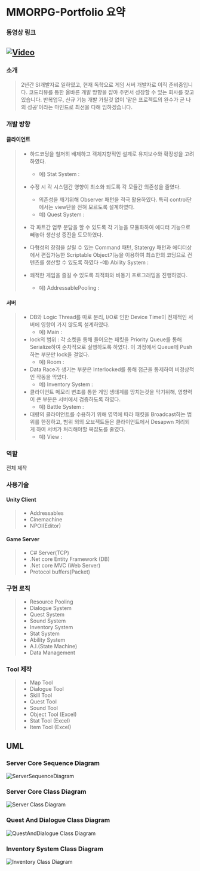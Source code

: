 # MMORPG-Portfolio 요약

### 동영상 링크
[![Video](https://img.youtube.com/vi/D5QFlw5yei8/0.jpg)](https://youtu.be/D5QFlw5yei8)
------------------
### 소개
> 2년간 SI개발자로 일하였고, 현재 독학으로 게임 서버 개발자로 이직 준비중입니다.
> 코드리뷰를 통한 올바른 개발 방향을 잡아 주면서 성장할 수 있는 회사를 찾고 있습니다.
> 반복업무, 신규 기능 개발 가릴것 없이 '맡은 프로젝트의 완수가 곧 나의 성공'이라는 마인드로 최선을 다해 임하겠습니다.

### 개발 방향
#### 클라이언트
> - 하드코딩을 철저히 배제하고 객체지향적인 설계로 유지보수와 확장성을 고려하였다.
>   - 예) Stat System : 
> - 수정 시 각 시스템간 영향이 최소화 되도록 각 모듈간 의존성을 줄였다.
>   - 의존성을 깨기위해 Observer 패턴을 적극 활용하였다. 특히 control단에서는 view단을 전혀 모르도록 설계하였다.
>   - 예) Quest System : 
> - 각 파트간 업무 분담을 할 수 있도록 각 기능을 모듈화하여 에디터 기능으로 빼놓아 생산성 증진을 도모하였다.
>
> - 다형성의 장점을 살릴 수 있는 Command 패턴, Statergy 패턴과 에디터상에서 편집가능한 Scriptable Object기능을 이용하여 최소한의 코딩으로 컨텐츠를 생산할 수 있도록 하였다
>   -예) Ability System : 
> - 쾌적한 게임을 즐길 수 있도록 최적화와 비동기 프로그래밍을 진행하였다.
>   - 예) AddressablePooling : 

#### 서버
> - DB와 Logic Thread를 따로 분리, I/O로 인한 Device Time이 전체적인 서버에 영향이 가지 않도록 설계하였다.
>   - 예) Main : 
> - lock의 범위 : 각 소켓을 통해 들어오는 패킷을 Priority Queue를 통해 Serialize하여 순차적으로 실행하도록 하였다. 이 과정에서 Queue에 Push하는 부분만 lock을 걸었다.
>   - 예) Room :
> - Data Race가 생기는 부분은 Interlocked를 통해 접근을 통제하여 비정상적인 작동을 막았다.
>   - 예) Inventory System :
> - 클라이언트 메모리 변조를 통한 게임 생태계를 망치는것을 막기위해, 영향력이 큰 부분은 서버에서 검증하도록 하였다.
>   - 예) Battle System :
> - 대량의 클라이언트를 수용하기 위해 영역에 따라 패킷을 Broadcast하는 범위를 한정하고, 범위 외의 오브젝트들은 클라이언트에서 Desapwn 처리되게 하여 서버가 처리해야할 복잡도를 줄였다.
>   - 예) View :

### 역할
전체 제작

### 사용기술
#### Unity Client
> + Addressables
> + Cinemachine
> + NPOI(Editor)

#### Game Server
> + C# Server(TCP)
> + .Net core Entity Framework (DB)
> + .Net core MVC (Web Server)
> + Protocol buffers(Packet)

### 구현 로직
> + Resource Pooling
> + Dialogue System
> + Quest System
> + Sound System
> + Inventory System
> + Stat System
> + Ability System
> + A.I.(State Machine)
> + Data Management

### Tool 제작
> + Map Tool
> + Dialogue Tool
> + Skill Tool
> + Quest Tool
> + Sound Tool
> + Object Tool (Excel)
> + Stat Tool (Excel)
> + Item Tool (Excel)

## UML
### Server Core Sequence Diagram
![ServerSequenceDiagram](https://user-images.githubusercontent.com/95978503/168649220-39a18236-662c-46fe-9e9e-973d82ebbe9a.jpg)
### Server Core Class Diagram
![Server Class Diagram](https://user-images.githubusercontent.com/95978503/168650628-7d8d1d75-687b-4b56-82aa-a935ec7dfe0e.jpg)
### Quest And Dialogue Class Diagram
![QuestAndDialogue Class Diagram](https://user-images.githubusercontent.com/95978503/168651421-27d62714-262c-4d95-86d0-c5693a6cdd05.jpg)
### Inventory System Class Diagram
![Inventory Class Diagram](https://user-images.githubusercontent.com/95978503/168651645-86eb172f-59bd-466a-b4ff-f71f05560f20.jpg)
